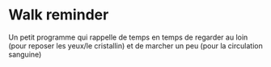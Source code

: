 # Walk reminder

 Un petit programme qui rappelle de temps en temps de regarder au loin (pour reposer les yeux/le cristallin) et de marcher un peu (pour la circulation sanguine)

